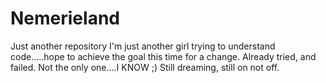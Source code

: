 # Nemerieland
Just another repository
I'm just another girl trying to understand code.....hope to achieve the goal this time for a change. Already tried, and failed. Not the only one....I KNOW ;)
Still dreaming, still on not off.
